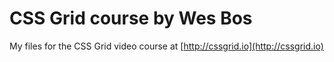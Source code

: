 # CSS Grid course by Wes Bos

My files for the CSS Grid video course at [http://cssgrid.io](http://cssgrid.io)
